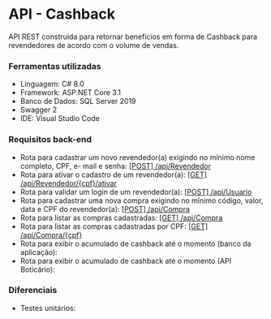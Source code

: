 <h1>API - Cashback</h1>

API REST construída para retornar benefícios em forma de Cashback para revendedores de acordo com o volume de vendas.

<h3>Ferramentas utilizadas</h3>
<ul>
    <li>Linguagem: C# 8.0</li>
    <li>Framework: ASP.NET Core 3.1</li>
    <li>Banco de Dados: SQL Server 2019</li>    
    <li>Swagger 2</li>
    <li>IDE: Visual Studio Code</li>
</ul>

<h3>Requisitos back-end</h3>
<ul>
    <li>Rota para cadastrar um novo revendedor(a) exigindo no mínimo nome completo, CPF,
e- mail e senha: <a href="">[POST] /api/Revendedor </a></li>
    <li>Rota para ativar o cadastro de um revendedor(a): <a href="">[GET] /api/Revendedor/{cpf}/ativar</a></li>
    <li>Rota para validar um login de um revendedor(a): <a href="">[POST] /api/Usuario</a></li>    
    <li>Rota para cadastrar uma nova compra exigindo no mínimo código, valor, data e CPF do revendedor(a): <a href="">[POST] /api/Compra</a></li>
    <li>Rota para listar as compras cadastradas: <a href="">[GET] /api/Compra</a></li>
    <li>Rota para listar as compras cadastradas por CPF: <a href="">[GET] /api/Compra/{cpf}</a></li>
    <li>Rota para exibir o acumulado de cashback até o momento (banco da aplicação): <a href=""></a></li>
    <li>Rota para exibir o acumulado de cashback até o momento (API Boticário): <a href=""></a></li>    
</ul>

<h3>Diferenciais</h3>
<ul>
    <li>Testes unitários: </li>
</ul>
